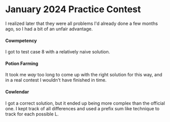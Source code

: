 # January 2024 Practice Contest

I realized later that they were all problems I'd already done a few months ago, so I had a bit of an unfair advantage.&#x20;

#### Cowmpetency

I got to test case 8 with a relatively naive solution.&#x20;

#### Potion Farming

It took me _way_ too long to come up with the right solution for this way, and in a real contest I wouldn't have finished in time.&#x20;

#### Cowlendar&#x20;

I got a correct solution, but it ended up being more complex than the official one. I kept track of all differences and used a prefix sum like technique to track for each possible L.&#x20;
